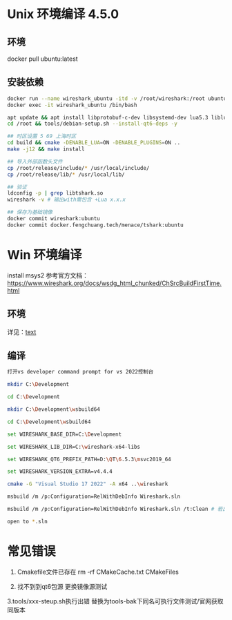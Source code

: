 # Unix 环境编译 4.5.0

## 环境
docker pull ubuntu:latest

## 安装依赖
``` bash
docker run --name wireshark_ubuntu -itd -v /root/wireshark:/root ubuntu:latest
docker exec -it wireshark_ubuntu /bin/bash

apt update && apt install libprotobuf-c-dev libsystemd-dev lua5.3 liblua5.3-dev  -y
cd /root && tools/debian-setup.sh --install-qt6-deps -y

## 时区设置 5 69 上海时区
cd build && cmake -DENABLE_LUA=ON -DENABLE_PLUGINS=ON .. 
make -j12 && make install

## 导入外部函数头文件
cp /root/release/include/* /usr/local/include/
cp /root/release/lib/* /usr/local/lib/

## 验证 
ldconfig -p | grep libtshark.so  
wireshark -v # 输出with需包含 +Lua x.x.x

## 保存为基础镜像
docker commit wireshark:ubuntu
docker commit docker.fengchuang.tech/menace/tshark:ubuntu
```

# Win 环境编译

install msys2
参考官方文档：https://www.wireshark.org/docs/wsdg_html_chunked/ChSrcBuildFirstTime.html

## 环境
详见：[text](https://www.wireshark.org/docs/wsdg_html_chunked/ChSetupWindows.html)

## 编译
``` bash
打开vs developer command prompt for vs 2022控制台

mkdir C:\Development

cd C:\Development

mkdir C:\Development\wsbuild64

cd C:\Development\wsbuild64

set WIRESHARK_BASE_DIR=C:\Development

set WIRESHARK_LIB_DIR=C:\wireshark-x64-libs

set WIRESHARK_QT6_PREFIX_PATH=D:\QT\6.5.3\msvc2019_64

set WIRESHARK_VERSION_EXTRA=v4.4.4

cmake -G "Visual Studio 17 2022" -A x64 ..\wireshark

msbuild /m /p:Configuration=RelWithDebInfo Wireshark.sln

msbuild /m /p:Configuration=RelWithDebInfo Wireshark.sln /t:Clean # 若出现失败需要重置当前缓存

open to *.sln
```


# 常见错误

1. Cmakefile文件已存在
rm -rf CMakeCache.txt CMakeFiles

2. 找不到到qt6包源
更换镜像源测试

3.tools/xxx-steup.sh执行出错
替换为tools-bak下同名可执行文件测试/官网获取同版本